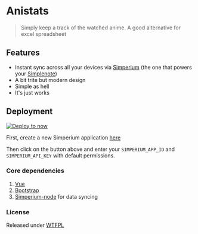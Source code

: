 # Anistats

> Simply keep a track of the watched anime. A good alternative for excel spreadsheet



## Features

* Instant sync across all your devices via [Simperium](https://simperium.com) (the one that powers your [Simplenote](https://simplenote.com/))
* A bit trite but modern design
* Simple as hell
* It's just works



## Deployment

[![Deploy to now](https://deploy.now.sh/static/button.svg)](https://deploy.now.sh/?repo=https://github.com/holykol/anistats&env=SIMPERIUM_APP_ID&env=SIMPERIUM_API_KEY)

First, create a new Simperium application [here](https://simperium.com/app/new/)

Then click on the button above and enter your `SIMPERIUM_APP_ID` and `SIMPERIUM_API_KEY` with default permissions. 




### Core dependencies

1. [Vue](https://vuejs.org/)
2. [Bootstrap](https://getbootstrap.com/)
3. [Simperium-node](https://github.com/Simperium/node-simperium) for data syncing



### License

Released under [WTFPL](http://www.wtfpl.net/)
